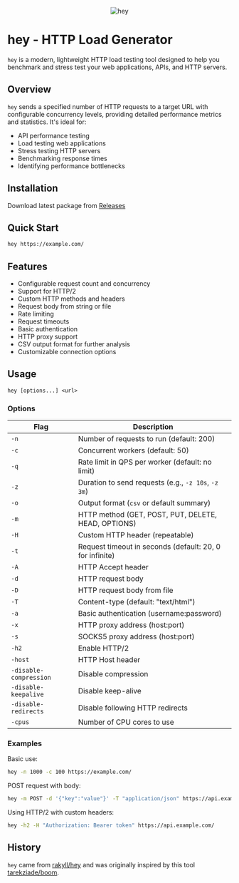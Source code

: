 <p align="center">
  <img src="http://i.imgur.com/szzD9q0.png" alt="hey">
</p>

# hey - HTTP Load Generator

`hey` is a modern, lightweight HTTP load testing tool designed to help you benchmark and stress test your web
applications, APIs, and HTTP servers.

## Overview

`hey` sends a specified number of HTTP requests to a target URL with configurable concurrency levels, providing detailed
performance metrics and statistics. It's ideal for:

- API performance testing
- Load testing web applications
- Stress testing HTTP servers
- Benchmarking response times
- Identifying performance bottlenecks

## Installation

Download latest package from [Releases](https://github.com/mobydeck/hey/releases)

## Quick Start

```bash
hey https://example.com/
```

## Features

- Configurable request count and concurrency
- Support for HTTP/2
- Custom HTTP methods and headers
- Request body from string or file
- Rate limiting
- Request timeouts
- Basic authentication
- HTTP proxy support
- CSV output format for further analysis
- Customizable connection options

## Usage

```
hey [options...] <url>
```

### Options

| Flag | Description |
|------|-------------|
| `-n` | Number of requests to run (default: 200) |
| `-c` | Concurrent workers (default: 50) |
| `-q` | Rate limit in QPS per worker (default: no limit) |
| `-z` | Duration to send requests (e.g., `-z 10s`, `-z 3m`) |
| `-o` | Output format (`csv` or default summary) |
| `-m` | HTTP method (GET, POST, PUT, DELETE, HEAD, OPTIONS) |
| `-H` | Custom HTTP header (repeatable) |
| `-t` | Request timeout in seconds (default: 20, 0 for infinite) |
| `-A` | HTTP Accept header |
| `-d` | HTTP request body |
| `-D` | HTTP request body from file |
| `-T` | Content-type (default: "text/html") |
| `-a` | Basic authentication (username:password) |
| `-x` | HTTP proxy address (host:port) |
| `-s` | SOCKS5 proxy address (host:port) |
| `-h2` | Enable HTTP/2 |
| `-host` | HTTP Host header |
| `-disable-compression` | Disable compression |
| `-disable-keepalive` | Disable keep-alive |
| `-disable-redirects` | Disable following HTTP redirects |
| `-cpus` | Number of CPU cores to use |

### Examples

Basic use:
```bash
hey -n 1000 -c 100 https://example.com/
```

POST request with body:
```bash
hey -m POST -d '{"key":"value"}' -T "application/json" https://api.example.com/resource
```

Using HTTP/2 with custom headers:
```bash
hey -h2 -H "Authorization: Bearer token" https://api.example.com/
```

## History

`hey` came from [rakyll/hey](https://github.com/rakyll/hey) and was originally inspired by this
tool [tarekziade/boom](https://github.com/tarekziade/boom).
